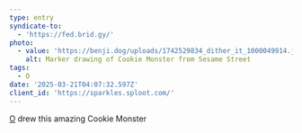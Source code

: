 ```yaml
---
type: entry
syndicate-to:
  - 'https://fed.brid.gy/'
photo:
  - value: 'https://benji.dog/uploads/1742529834_dither_it_1000049914.jpg.png'
    alt: Marker drawing of Cookie Monster from Sesame Street
tags:
  - O
date: '2025-03-21T04:07:32.597Z'
client_id: 'https://sparkles.sploot.com/'
---
```

[O](/tags/o) drew this amazing Cookie Monster
